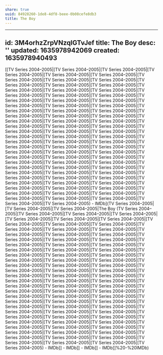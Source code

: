 ```yaml
---
share: true
uuid: 84928260-1de8-4df8-beee-0b08cefe8db3
title: The Boy
---
```

---
id: 3M4orhzZrpVNzqlGTvJef
title: The Boy
desc: ''
updated: 1635978942069
created: 1635978940493
---

[[TV Series 2004–2005|[TV Series 2004–2005|[TV Series 2004–2005|[TV Series 2004–2005|[TV Series 2004–2005|[TV Series 2004–2005|[TV Series 2004–2005|[TV Series 2004–2005|[TV Series 2004–2005|[TV Series 2004–2005|[TV Series 2004–2005|[TV Series 2004–2005|[TV Series 2004–2005|[TV Series 2004–2005|[TV Series 2004–2005|[TV Series 2004–2005|[TV Series 2004–2005|[TV Series 2004–2005|[TV Series 2004–2005|[TV Series 2004–2005|[TV Series 2004–2005|[TV Series 2004–2005|[TV Series 2004–2005|[TV Series 2004–2005|[TV Series 2004–2005|[TV Series 2004–2005|[TV Series 2004–2005|[TV Series 2004–2005|[TV Series 2004–2005|[TV Series 2004–2005|[TV Series 2004–2005|[TV Series 2004–2005|[TV Series 2004–2005|[TV Series 2004–2005|[TV Series 2004–2005|[TV Series 2004–2005|[TV Series 2004–2005|[TV Series 2004–2005|[TV Series 2004–2005|[TV Series 2004–2005|[TV Series 2004–2005|[TV Series 2004–2005|[TV Series 2004–2005|[TV Series 2004–2005|[TV Series 2004–2005|[TV Series 2004–2005|[TV Series 2004–2005|[TV Series 2004–2005|[TV Series 2004–2005|[TV Series 2004–2005|[TV Series 2004–2005|[TV Series 2004–2005|[TV Series 2004–2005|[TV Series 2004–2005|[TV Series 2004–2005|[TV Series 2004–2005|[TV Series 2004–2005|[TV Series 2004–2005|[TV Series 2004–2005|[TV Series 2004–2005|[TV Series 2004–2005|[TV Series 2004–2005|[TV Series 2004–2005|[TV Series 2004–2005|[TV Series 2004–2005|[TV Series 2004–2005|[TV Series 2004–2005|[TV Series 2004–2005|[TV Series 2004–2005|[TV Series 2004–2005|[TV Series 2004–2005|[TV Series 2004–2005|[TV Series 2004–2005|[TV Series 2004–2005|[TV Series 2004–2005|[TV Series 2004–2005|[TV Series 2004–2005|[TV Series 2004–2005|[TV Series 2004–2005|[TV Series 2004–2005) - IMDb](TV Series 2004–2005|[TV Series 2004–2005|[TV Series 2004–2005|The Boy (TV Series 2004–2005|[TV Series 2004–2005|[TV Series 2004–2005|[TV Series 2004–2005|[TV Series 2004–2005|[TV Series 2004–2005|[TV Series 2004–2005|[TV Series 2004–2005|[TV Series 2004–2005|[TV Series 2004–2005|[TV Series 2004–2005|[TV Series 2004–2005|[TV Series 2004–2005|[TV Series 2004–2005|[TV Series 2004–2005|[TV Series 2004–2005|[TV Series 2004–2005|[TV Series 2004–2005|[TV Series 2004–2005|[TV Series 2004–2005|[TV Series 2004–2005|[TV Series 2004–2005|[TV Series 2004–2005|[TV Series 2004–2005|[TV Series 2004–2005|[TV Series 2004–2005|[TV Series 2004–2005|[TV Series 2004–2005|[TV Series 2004–2005|[TV Series 2004–2005|[TV Series 2004–2005|[TV Series 2004–2005|[TV Series 2004–2005|[TV Series 2004–2005|[TV Series 2004–2005|[TV Series 2004–2005|[TV Series 2004–2005|[TV Series 2004–2005|[TV Series 2004–2005|[TV Series 2004–2005|[TV Series 2004–2005|[TV Series 2004–2005|[TV Series 2004–2005|[TV Series 2004–2005|[TV Series 2004–2005|[TV Series 2004–2005|[TV Series 2004–2005|[TV Series 2004–2005|[TV Series 2004–2005|[TV Series 2004–2005|[TV Series 2004–2005|[TV Series 2004–2005|[TV Series 2004–2005|[TV Series 2004–2005|[TV Series 2004–2005|[TV Series 2004–2005|[TV Series 2004–2005|[TV Series 2004–2005|[TV Series 2004–2005|[TV Series 2004–2005|[TV Series 2004–2005|[TV Series 2004–2005|[TV Series 2004–2005|[TV Series 2004–2005|[TV Series 2004–2005|[TV Series 2004–2005|[TV Series 2004–2005|[TV Series 2004–2005|[TV Series 2004–2005|[TV Series 2004–2005|[TV Series 2004–2005|[TV Series 2004–2005|[TV Series 2004–2005|[TV Series 2004–2005|[TV Series 2004–2005|[TV Series 2004–2005|[TV Series 2004–2005|[TV Series 2004–2005|[TV Series 2004–2005|[TV Series 2004–2005) - IMDb]] - IMDb]] - IMDb]] - IMDb]]%20-%20IMDb)